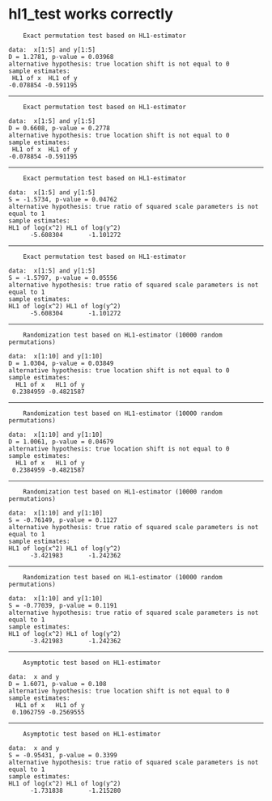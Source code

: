 # hl1_test works correctly

    
    	Exact permutation test based on HL1-estimator
    
    data:  x[1:5] and y[1:5]
    D = 1.2781, p-value = 0.03968
    alternative hypothesis: true location shift is not equal to 0
    sample estimates:
     HL1 of x  HL1 of y 
    -0.078854 -0.591195 
    

---

    
    	Exact permutation test based on HL1-estimator
    
    data:  x[1:5] and y[1:5]
    D = 0.6608, p-value = 0.2778
    alternative hypothesis: true location shift is not equal to 0
    sample estimates:
     HL1 of x  HL1 of y 
    -0.078854 -0.591195 
    

---

    
    	Exact permutation test based on HL1-estimator
    
    data:  x[1:5] and y[1:5]
    S = -1.5734, p-value = 0.04762
    alternative hypothesis: true ratio of squared scale parameters is not equal to 1
    sample estimates:
    HL1 of log(x^2) HL1 of log(y^2) 
          -5.608304       -1.101272 
    

---

    
    	Exact permutation test based on HL1-estimator
    
    data:  x[1:5] and y[1:5]
    S = -1.5797, p-value = 0.05556
    alternative hypothesis: true ratio of squared scale parameters is not equal to 1
    sample estimates:
    HL1 of log(x^2) HL1 of log(y^2) 
          -5.608304       -1.101272 
    

---

    
    	Randomization test based on HL1-estimator (10000 random permutations)
    
    data:  x[1:10] and y[1:10]
    D = 1.0304, p-value = 0.03849
    alternative hypothesis: true location shift is not equal to 0
    sample estimates:
      HL1 of x   HL1 of y 
     0.2384959 -0.4821587 
    

---

    
    	Randomization test based on HL1-estimator (10000 random permutations)
    
    data:  x[1:10] and y[1:10]
    D = 1.0061, p-value = 0.04679
    alternative hypothesis: true location shift is not equal to 0
    sample estimates:
      HL1 of x   HL1 of y 
     0.2384959 -0.4821587 
    

---

    
    	Randomization test based on HL1-estimator (10000 random permutations)
    
    data:  x[1:10] and y[1:10]
    S = -0.76149, p-value = 0.1127
    alternative hypothesis: true ratio of squared scale parameters is not equal to 1
    sample estimates:
    HL1 of log(x^2) HL1 of log(y^2) 
          -3.421983       -1.242362 
    

---

    
    	Randomization test based on HL1-estimator (10000 random permutations)
    
    data:  x[1:10] and y[1:10]
    S = -0.77039, p-value = 0.1191
    alternative hypothesis: true ratio of squared scale parameters is not equal to 1
    sample estimates:
    HL1 of log(x^2) HL1 of log(y^2) 
          -3.421983       -1.242362 
    

---

    
    	Asymptotic test based on HL1-estimator
    
    data:  x and y
    D = 1.6071, p-value = 0.108
    alternative hypothesis: true location shift is not equal to 0
    sample estimates:
      HL1 of x   HL1 of y 
     0.1062759 -0.2569555 
    

---

    
    	Asymptotic test based on HL1-estimator
    
    data:  x and y
    S = -0.95431, p-value = 0.3399
    alternative hypothesis: true ratio of squared scale parameters is not equal to 1
    sample estimates:
    HL1 of log(x^2) HL1 of log(y^2) 
          -1.731838       -1.215280 
    

